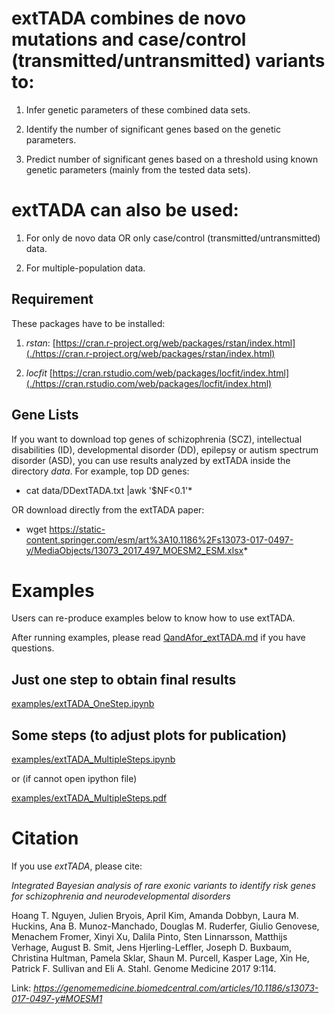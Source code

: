 # extTADA combines de novo mutations and case/control (transmitted/untransmitted) variants to:

1. Infer genetic parameters of these combined data sets.

2. Identify the number of significant genes based on the genetic parameters.

3. Predict number of significant genes based on a threshold using known genetic parameters (mainly from the tested data sets).

# extTADA can also be used:

1. For only de novo data OR only case/control (transmitted/untransmitted) data.

2. For multiple-population data.

## Requirement

These packages have to be installed:

1. *rstan*: [https://cran.r-project.org/web/packages/rstan/index.html](./https://cran.r-project.org/web/packages/rstan/index.html)

2. *locfit* [https://cran.rstudio.com/web/packages/locfit/index.html](./https://cran.rstudio.com/web/packages/locfit/index.html)

## Gene Lists

If you want to download top genes of schizophrenia (SCZ), intellectual disabilities (ID), developmental disorder (DD), epilepsy or autism spectrum disorder (ASD), you can use results analyzed by extTADA inside the directory *data*. For example, top DD genes:

   * cat data/DDextTADA.txt |awk '$NF<0.1'*

OR download directly from the extTADA paper:

  * wget https://static-content.springer.com/esm/art%3A10.1186%2Fs13073-017-0497-y/MediaObjects/13073_2017_497_MOESM2_ESM.xlsx*

# Examples 

Users can re-produce examples below to know how to use extTADA.

After running examples, please read [QandAfor_extTADA.md](./QandAfor_extTADA.md) if you have
questions.

## Just one step to obtain final results

[examples/extTADA_OneStep.ipynb](./examples/extTADA_OneStep.ipynb)

## Some steps (to adjust plots for publication)

[examples/extTADA_MultipleSteps.ipynb](./examples/extTADA_MultipleSteps.ipynb)

or (if cannot open ipython file)

[examples/extTADA_MultipleSteps.pdf](./examples/extTADA_MultipleSteps.pdf)


# Citation

If you use *extTADA*, please cite: 

*Integrated Bayesian analysis of rare exonic variants to identify risk genes for schizophrenia and neurodevelopmental disorders*

Hoang T. Nguyen, Julien Bryois, April Kim, Amanda Dobbyn, Laura M. Huckins, Ana B. Munoz-Manchado, Douglas M. Ruderfer, Giulio Genovese, 
Menachem Fromer, Xinyi Xu, Dalila Pinto, Sten Linnarsson, Matthijs Verhage, August B. Smit, Jens Hjerling-Leffler, Joseph D. Buxbaum, 
Christina Hultman, Pamela Sklar, Shaun M. Purcell, Kasper Lage, Xin He, Patrick F. Sullivan and Eli A. Stahl. Genome Medicine 2017 9:114.

Link: *https://genomemedicine.biomedcentral.com/articles/10.1186/s13073-017-0497-y#MOESM1*



